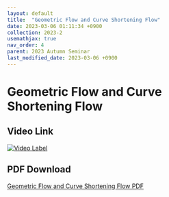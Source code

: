 ```yaml
---
layout: default
title:  "Geometric Flow and Curve Shortening Flow"
date: 2023-03-06 01:11:34 +0900
collection: 2023-2
usemathjax: true
nav_order: 4
parent: 2023 Autumn Seminar
last_modified_date: 2023-03-06 +0900
---
```

# Geometric Flow and Curve Shortening Flow
<!-- ## <center> Abstract </center>
Francis Guthrie claimed in 1852 the four color problem. We
proof two essential lemmas and then solve six color problem. We expand
the proof of six color problem into five, four color problem. Kempe
published this proof in 1879. However the flaw was discovered in 1890
by Heawood. Although flawed, Kempe’s idea was used as one of a basic
tool. -->
## Video Link

[![Video Label](https://img.youtube.com/vi/-xe7_jDIpA4/hqdefault.jpg)](https://youtu.be/-xe7_jDIpA4)

## PDF Download

<a target='_blank' href='../2023-2/2023-2_download/CSF.pdf'>Geometric Flow and Curve Shortening Flow PDF</a>